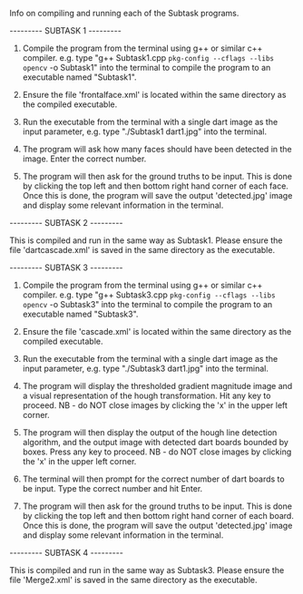 Info on compiling and running each of the Subtask programs.



--------- SUBTASK 1 ---------

1.  Compile the program from the terminal using g++ or similar c++ compiler. e.g. type "g++ Subtask1.cpp `pkg-config --cflags --libs opencv` -o Subtask1" into the terminal to compile the program to an executable named "Subtask1".

2.  Ensure the file 'frontalface.xml' is located within the same directory as the compiled executable.

3.  Run the executable from the terminal with a single dart image as the input parameter, e.g. type "./Subtask1 dart1.jpg" into the terminal.

4.  The program will ask how many faces should have been detected in the image. Enter the correct number.

5.  The program will then ask for the ground truths to be input. This is done by clicking the top left and then bottom right hand corner of each face. Once this is done, the program will save the output 'detected.jpg' image and display some relevant information in the terminal.



--------- SUBTASK 2 ---------

This is compiled and run in the same way as Subtask1. Please ensure the file 'dartcascade.xml' is saved in the same directory as the executable.



--------- SUBTASK 3 ---------

1.  Compile the program from the terminal using g++ or similar c++ compiler. e.g. type "g++ Subtask3.cpp `pkg-config --cflags --libs opencv` -o Subtask3" into the terminal to compile the program to an executable named "Subtask3".

2.  Ensure the file 'cascade.xml' is located within the same directory as the compiled executable.

3.  Run the executable from the terminal with a single dart image as the input parameter, e.g. type "./Subtask3 dart1.jpg" into the terminal.

4.  The program will display the thresholded gradient magnitude image and a visual representation of the hough transformation. Hit any key to proceed. 
	NB - do NOT close images by clicking the 'x' in the upper left corner.

5.  The program will then display the output of the hough line detection algorithm, and the output image with detected dart boards bounded by boxes. Press any key to proceed.
	NB - do NOT close images by clicking the 'x' in the upper left corner.

6.  The terminal will then prompt for the correct number of dart boards to be input. Type the correct number and hit Enter.

7.  The program will then ask for the ground truths to be input. This is done by clicking the top left and then bottom right hand corner of each board. Once this is done, the program will save the output 'detected.jpg' image and display some relevant information in the terminal.



--------- SUBTASK 4 ---------

This is compiled and run in the same way as Subtask3. Please ensure the file 'Merge2.xml' is saved in the same directory as the executable.

